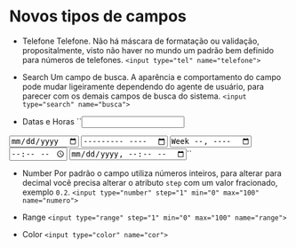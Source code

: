 # Novos tipos de campos

- Telefone
Telefone. Não há máscara de formatação ou validação, propositalmente, visto não haver no mundo um padrão bem definido para números de telefones.
``<input type="tel" name="telefone">``

- Search
Um campo de busca. A aparência e comportamento do campo pode mudar ligeiramente dependendo do agente de usuário, para parecer com os demais campos de busca do sistema.
``<input type="search" name="busca">``

- Datas e Horas
``<input type="datetime" name="" >
<input type="date" name="data" >
<input type="month" name="mes" >
<input type="week" name="semana" >
<input type="time" name="hora" >
<input type="datetime-local" name="data-hora" >``

- Number
Por padrão o campo utiliza números inteiros, para alterar para decimal você precisa alterar o atributo `step` com um valor fracionado, exemplo `0.2`.
``<input type="number" step="1" min="0" max="100" name="numero">``

- Range
``<input type="range" step="1" min="0" max="100" name="range">``

- Color
``<input type="color" name="cor">``